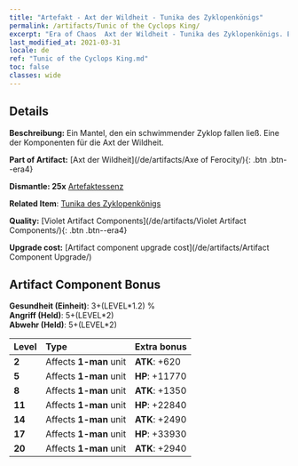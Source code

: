 ```yaml
---
title: "Artefakt - Axt der Wildheit - Tunika des Zyklopenkönigs"
permalink: /artifacts/Tunic of the Cyclops King/
excerpt: "Era of Chaos  Axt der Wildheit - Tunika des Zyklopenkönigs. Ein Mantel, den ein schwimmender Zyklop fallen ließ. Eine der Komponenten für die Axt der Wildheit."
last_modified_at: 2021-03-31
locale: de
ref: "Tunic of the Cyclops King.md"
toc: false
classes: wide
---
```




## Details

 **Beschreibung:** Ein Mantel, den ein schwimmender Zyklop fallen ließ. Eine der Komponenten für die Axt der Wildheit.

 **Part of Artifact:** [Axt der Wildheit](/de/artifacts/Axe of Ferocity/){: .btn .btn--era4}

 **Dismantle: 25x** [Artefaktessenz](/de/Items/con_905/)

 **Related Item**: [Tunika des Zyklopenkönigs](/de/Items/art_128/)

 **Quality:** [Violet Artifact Components](/de/artifacts/Violet Artifact Components/){: .btn .btn--era4}

 **Upgrade cost:** [Artifact component upgrade cost](/de/artifacts/Artifact Component Upgrade/)

## Artifact Component Bonus

  **Gesundheit (Einheit)**: 3+(LEVEL\*1.2) %<br/>**Angriff (Held)**: 5+(LEVEL\*2)<br/>**Abwehr (Held)**: 5+(LEVEL\*2)

  |  Level  | Type |    Extra bonus  | 
  |:--------|:-----|:----------------| 
  | **2** | Affects **1-man** unit | **ATK**: +620 | 
  | **5** | Affects **1-man** unit | **HP**: +11770 | 
  | **8** | Affects **1-man** unit | **ATK**: +1350 | 
  | **11** | Affects **1-man** unit | **HP**: +22840 | 
  | **14** | Affects **1-man** unit | **ATK**: +2490 | 
  | **17** | Affects **1-man** unit | **HP**: +33930 | 
  | **20** | Affects **1-man** unit | **ATK**: +2940 | 
